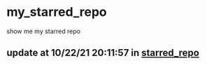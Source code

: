 # my_starred_repo
show me my starred repo

update at 10/22/21 20:11:57 in [starred_repo](./index.html)
---


